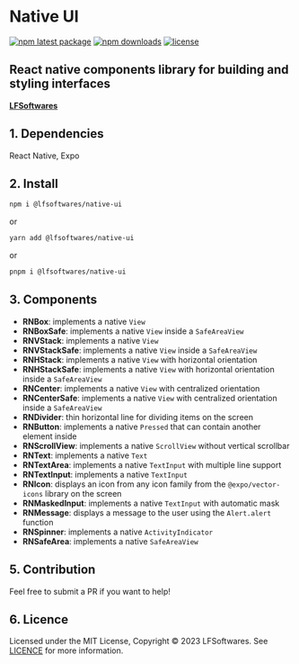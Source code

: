 # Native UI

[![npm latest package](https://img.shields.io/npm/v/@lfsoftwares/native-ui/latest.svg)](https://www.npmjs.com/package/@lfsoftwares/native-ui)
[![npm downloads](https://img.shields.io/npm/dm/@lfsoftwares/native-ui.svg)](https://npm-stat.com/charts.html?package=@lfsoftwares/native-ui)
[![license](https://img.shields.io/badge/license-MIT-blue.svg)](https://github.com/leofernandesbh/npm-libs/blob/0b911851e9a8ebe9670b3cb1f23c8277922c6f4f/LICENCE)

## React native components library for building and styling interfaces

[**LFSoftwares**](https://www.lfsoftwares.com.br/)

## 1. Dependencies

React Native, Expo

## 2. Install

```sh
npm i @lfsoftwares/native-ui
```
or
```sh
yarn add @lfsoftwares/native-ui
```
or
```sh
pnpm i @lfsoftwares/native-ui
```

## 3. Components

- **RNBox**: implements a native ```View```
- **RNBoxSafe**: implements a native ```View``` inside a ```SafeAreaView```
- **RNVStack**: implements a native ```View```
- **RNVStackSafe**: implements a native ```View``` inside a ```SafeAreaView```
- **RNHStack**: implements a native ```View``` with horizontal orientation
- **RNHStackSafe**: implements a native ```View``` with horizontal orientation inside a ```SafeAreaView```
- **RNCenter**: implements a native ```View``` with centralized orientation
- **RNCenterSafe**: implements a native ```View``` with centralized orientation inside a ```SafeAreaView```
- **RNDivider**: thin horizontal line for dividing items on the screen
- **RNButton**: implements a native ```Pressed``` that can contain another element inside
- **RNScrollView**: implements a native ```ScrollView``` without vertical scrollbar
- **RNText**: implements a native ```Text```
- **RNTextArea**: implements a native ```TextInput``` with multiple line support
- **RNTextInput**: implements a native ```TextInput```
- **RNIcon**: displays an icon from any icon family from the ```@expo/vector-icons``` library on the screen
- **RNMaskedInput**: implements a native ```TextInput``` with automatic mask
- **RNMessage**: displays a message to the user using the ```Alert.alert``` function
- **RNSpinner**: implements a native ```ActivityIndicator```
- **RNSafeArea**: implements a native ```SafeAreaView```

## 5. Contribution

Feel free to submit a PR if you want to help!

## 6. Licence

Licensed under the MIT License, Copyright © 2023 LFSoftwares. See [LICENCE](https://github.com/leofernandesbh/npm-libs/blob/0b911851e9a8ebe9670b3cb1f23c8277922c6f4f/LICENCE) for more information.
